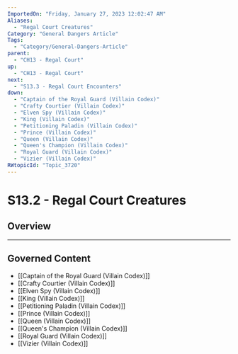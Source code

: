 ```yaml
---
ImportedOn: "Friday, January 27, 2023 12:02:47 AM"
Aliases:
  - "Regal Court Creatures"
Category: "General Dangers Article"
Tags:
  - "Category/General-Dangers-Article"
parent:
  - "CH13 - Regal Court"
up:
  - "CH13 - Regal Court"
next:
  - "S13.3 - Regal Court Encounters"
down:
  - "Captain of the Royal Guard (Villain Codex)"
  - "Crafty Courtier (Villain Codex)"
  - "Elven Spy (Villain Codex)"
  - "King (Villain Codex)"
  - "Petitioning Paladin (Villain Codex)"
  - "Prince (Villain Codex)"
  - "Queen (Villain Codex)"
  - "Queen's Champion (Villain Codex)"
  - "Royal Guard (Villain Codex)"
  - "Vizier (Villain Codex)"
RWtopicId: "Topic_3720"
---
```

# S13.2 - Regal Court Creatures
## Overview
---
## Governed Content
- [[Captain of the Royal Guard (Villain Codex)]]
- [[Crafty Courtier (Villain Codex)]]
- [[Elven Spy (Villain Codex)]]
- [[King (Villain Codex)]]
- [[Petitioning Paladin (Villain Codex)]]
- [[Prince (Villain Codex)]]
- [[Queen (Villain Codex)]]
- [[Queen's Champion (Villain Codex)]]
- [[Royal Guard (Villain Codex)]]
- [[Vizier (Villain Codex)]]

